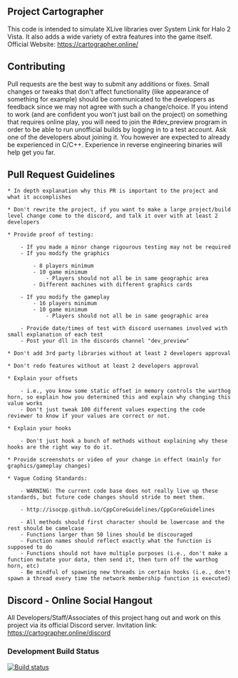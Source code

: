 ## Project Cartographer
This code is intended to simulate XLive libraries over System Link for Halo 2 Vista. It also adds a wide variety of extra features into the game itself.
Official Website: https://cartographer.online/

## Contributing
Pull requests are the best way to submit any additions or fixes. Small changes or tweaks that don't affect functionality (like appearance of something for example) should be communicated to the developers as feedback since we may not agree with such a change/choice. If you intend to work (and are confident you won't just bail on the project) on something that requires online play, you will need to join the #dev_preview program in order to be able to run unofficial builds by logging in to a test account. Ask one of the developers about joining it. You however are expected to already be experienced in C/C++. Experience in reverse engineering binaries will help get you far.

## Pull Request Guidelines

	* In depth explanation why this PR is important to the project and what it accomplishes

	* Don't rewrite the project, if you want to make a large project/build level change come to the discord, and talk it over with at least 2 developers

	* Provide proof of testing:

		- If you made a minor change rigourous testing may not be required
		- If you modify the graphics
		
			- 8 players minimum
			- 10 game minimum
				- Players should not all be in same geographic area			
			- Different machines with different graphics cards
			
		- If you modify the gameplay
			- 16 players minimum
			- 10 game minimum
				- Players should not all be in same geographic area		
				
		- Provide date/times of test with discord usernames involved with small explanation of each test
		- Post your dll in the discords channel "dev_preview"
			
	* Don't add 3rd party libraries without at least 2 developers approval

	* Don't redo features without at least 2 developers approval

	* Explain your offsets

		- i.e., you know some static offset in memory controls the warthog horn, so explain how you determined this and explain why changing this value works
		- Don't just tweak 100 different values expecting the code reviewer to know if your values are correct or not.
		
	* Explain your hooks

		- Don't just hook a bunch of methods without explaining why these hooks are the right way to do it.
		
	* Provide screenshots or video of your change in effect (mainly for graphics/gameplay changes)

	* Vague Coding Standards:

		- WARNING: The current code base does not really live up these standards, but future code changes should stride to meet them.
		
		- http://isocpp.github.io/CppCoreGuidelines/CppCoreGuidelines
		
		- All methods should first character should be lowercase and the rest should be camelcase
		- Functions larger than 50 lines should be discouraged
		- Function names should reflect exactly what the function is supposed to do
		- Functions should not have multiple purposes (i.e., don't make a function mutate your data, then send it, then turn off the warthog horn, etc)
		- Be mindful of spawning new threads in certain hooks (i.e., don't spawn a thread every time the network membership function is executed)

## Discord - Online Social Hangout
All Developers/Staff/Associates of this project hang out and work on this project via its official Discord server.
Invitation link: https://cartographer.online/discord

### Development Build Status
[![Build status](https://ci.appveyor.com/api/projects/status/jduukxfn4s14nvgq/branch/development?svg=true)](https://ci.appveyor.com/project/PermaNulled/cartographer/branch/development)

